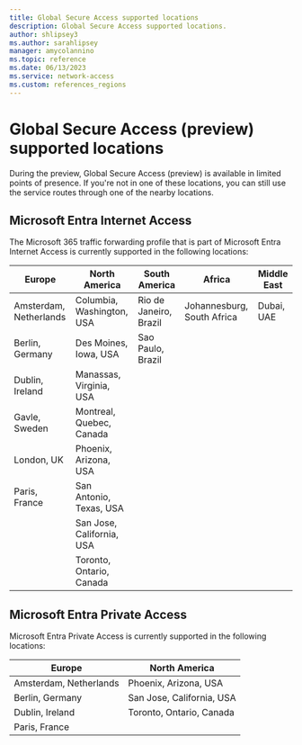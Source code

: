 ```yaml
---
title: Global Secure Access supported locations
description: Global Secure Access supported locations.
author: shlipsey3
ms.author: sarahlipsey
manager: amycolannino
ms.topic: reference
ms.date: 06/13/2023
ms.service: network-access
ms.custom: references_regions
---
```


# Global Secure Access (preview) supported locations

During the preview, Global Secure Access (preview) is available in limited points of presence. If you're not in one of these locations, you can still use the service routes through one of the nearby locations.


## Microsoft Entra Internet Access

The Microsoft 365 traffic forwarding profile that is part of Microsoft Entra Internet Access is currently supported in the following locations:

| Europe | North America | South America | Africa | Middle East |
|---|---|---|---|---|
| Amsterdam, Netherlands | Columbia, Washington, USA | Rio de Janeiro, Brazil | Johannesburg, South Africa | Dubai, UAE |
| Berlin, Germany | Des Moines, Iowa, USA | Sao Paulo, Brazil | | |
| Dublin, Ireland | Manassas, Virginia, USA | | | |
| Gavle, Sweden | Montreal, Quebec, Canada | | | |
| London, UK | Phoenix, Arizona, USA | | | |
| Paris, France | San Antonio, Texas, USA | | | |
| | San Jose, California, USA | | | |
| | Toronto, Ontario, Canada | | | |

## Microsoft Entra Private Access

Microsoft Entra Private Access is currently supported in the following locations:

| Europe | North America |
|---|---|
| Amsterdam, Netherlands | Phoenix, Arizona, USA |
| Berlin, Germany | San Jose, California, USA |
| Dublin, Ireland | Toronto, Ontario, Canada |
| Paris, France | |